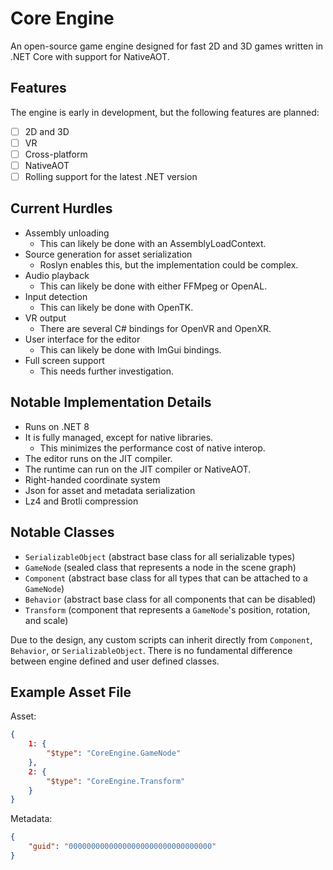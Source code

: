 # Core Engine

An open-source game engine designed for fast 2D and 3D games written in .NET Core with support for NativeAOT.

## Features

The engine is early in development, but the following features are planned:

- [ ] 2D and 3D
- [ ] VR
- [ ] Cross-platform
- [ ] NativeAOT
- [ ] Rolling support for the latest .NET version

## Current Hurdles

* Assembly unloading
  * This can likely be done with an AssemblyLoadContext.
* Source generation for asset serialization
  * Roslyn enables this, but the implementation could be complex.
* Audio playback
  * This can likely be done with either FFMpeg or OpenAL.
* Input detection
  * This can likely be done with OpenTK.
* VR output
  * There are several C# bindings for OpenVR and OpenXR.
* User interface for the editor
  * This can likely be done with ImGui bindings.
* Full screen support
  * This needs further investigation.

## Notable Implementation Details

* Runs on .NET 8
* It is fully managed, except for native libraries.
  * This minimizes the performance cost of native interop.
* The editor runs on the JIT compiler.
* The runtime can run on the JIT compiler or NativeAOT.
* Right-handed coordinate system
* Json for asset and metadata serialization
* Lz4 and Brotli compression

## Notable Classes

* `SerializableObject` (abstract base class for all serializable types)
* `GameNode` (sealed class that represents a node in the scene graph)
* `Component` (abstract base class for all types that can be attached to a `GameNode`)
* `Behavior` (abstract base class for all components that can be disabled)
* `Transform` (component that represents a `GameNode`'s position, rotation, and scale)

Due to the design, any custom scripts can inherit directly from `Component`, `Behavior`, or `SerializableObject`. There is no fundamental difference between engine defined and user defined classes.

## Example Asset File

Asset:
```json
{
	1: {
		"$type": "CoreEngine.GameNode"
	},
	2: {
		"$type": "CoreEngine.Transform"
	}
}
```
Metadata:
```json
{
	"guid": "00000000000000000000000000000000"
}
```